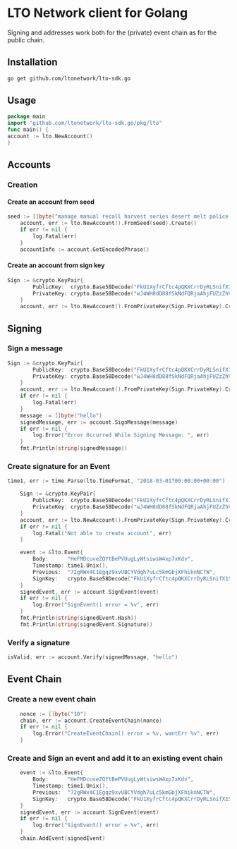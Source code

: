 # LTO Network client for Golang
Signing and addresses work both for the (private) event chain as for the public chain.

## Installation
```sh
go get github.com/ltonetwork/lto-sdk.go
```
## Usage
```go
package main
import "github.com/ltonetwork/lto-sdk.go/pkg/lto"
func main() {
account := lto.NewAccount()
}
```

## Accounts

### Creation

#### Create an account from seed
```go
seed := []byte("manage manual recall harvest series desert melt police rose hollow moral pledge kitten position add")
	account, err := lto.NewAccount().FromSeed(seed).Create()
	if err != nil {
		log.Fatal(err)
	}
	accountInfo := account.GetEncodedPhrase()
```

#### Create an account from sign key

```go
Sign := &crypto.KeyPair{
		PublicKey:  crypto.Base58Decode("FkU1XyfrCftc4pQKXCrrDyRLSnifX1SMvmx1CYiiyB3Y"),
		PrivateKey: crypto.Base58Decode("wJ4WH8dD88fSkNdFQRjaAhjFUZzZhV5yiDLDwNUnp6bYwRXrvWV8MJhQ9HL9uqMDG1n7XpTGZx7PafqaayQV8Rp"),
	}
	account, err := lto.NewAccount().FromPrivateKey(Sign.PrivateKey).Create()
```

## Signing
### Sign a message
```go
Sign := &crypto.KeyPair{
		PublicKey:  crypto.Base58Decode("FkU1XyfrCftc4pQKXCrrDyRLSnifX1SMvmx1CYiiyB3Y"),
		PrivateKey: crypto.Base58Decode("wJ4WH8dD88fSkNdFQRjaAhjFUZzZhV5yiDLDwNUnp6bYwRXrvWV8MJhQ9HL9uqMDG1n7XpTGZx7PafqaayQV8Rp"),
	}
	account, err := lto.NewAccount().FromPrivateKey(Sign.PrivateKey).Create()
	if err != nil {
		log.Fatal(err)
	}
	message := []byte("hello")
	signedMessage, err := account.SignMessage(message)
	if err != nil {
		log.Error("Error Occurred While Signing Message: ", err)
	}
    fmt.Println(string(signedMessage))
```
### Create signature for an Event

```go
time1, err := time.Parse(lto.TimeFormat, "2018-03-01T00:00:00+00:00")

	Sign := &crypto.KeyPair{
		PublicKey:  crypto.Base58Decode("FkU1XyfrCftc4pQKXCrrDyRLSnifX1SMvmx1CYiiyB3Y"),
		PrivateKey: crypto.Base58Decode("wJ4WH8dD88fSkNdFQRjaAhjFUZzZhV5yiDLDwNUnp6bYwRXrvWV8MJhQ9HL9uqMDG1n7XpTGZx7PafqaayQV8Rp"),
	}
	account, err := lto.NewAccount().FromPrivateKey(Sign.PrivateKey).Create()
	if err != nil {
		log.Fatal("Not able to create account", err)
	}

	event := &lto.Event{
		Body:      "HeFMDcuveZQYtBePVUugLyWtsiwsW4xp7xKdv",
		Timestamp: time1.Unix(),
		Previous:  "72gRWx4C1Egqz9xvUBCYVdgh7uLc5kmGbjXFhiknNCTW",
		SignKey:   crypto.Base58Decode("FkU1XyfrCftc4pQKXCrrDyRLSnifX1SMvmx1CYiiyB3Y"),
	}
	signedEvent, err := account.SignEvent(event)
	if err != nil {
		log.Error("SignEvent() error = %v", err)
	}
	fmt.Println(string(signedEvent.Hash))
	fmt.Println(string(signedEvent.Signature))
```
### Verify a signature

```go
isValid, err := account.Verify(signedMessage, "hello")
```

## Event Chain
### Create a new event chain
```go
	nonce := []byte("10")
	chain, err := account.CreateEventChain(nonce)
	if err != nil {
		log.Error("CreateEventChain() error = %v, wantErr %v", err)
	}
```
### Create and Sign an event and add it to an existing event chain

```go
    event := &lto.Event{
		Body:      "HeFMDcuveZQYtBePVUugLyWtsiwsW4xp7xKdv",
		Timestamp: time1.Unix(),
		Previous:  "72gRWx4C1Egqz9xvUBCYVdgh7uLc5kmGbjXFhiknNCTW",
		SignKey:   crypto.Base58Decode("FkU1XyfrCftc4pQKXCrrDyRLSnifX1SMvmx1CYiiyB3Y"),
	}
	signedEvent, err := account.SignEvent(event)
	if err != nil {
		log.Error("SignEvent() error = %v", err)
	}
	chain.AddEvent(signedEvent)
```



